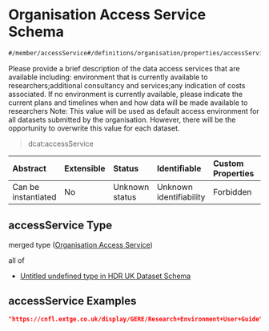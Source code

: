 # Organisation Access Service Schema

```txt
#/member/accessService#/definitions/organisation/properties/accessService
```

Please provide a brief description of the data access services that are available including: environment that is currently available to researchers;additional consultancy and services;any indication of costs associated. If no environment is currently available, please indicate the current plans and timelines when and how data will be made available to researchers Note: This value will be used as default access environment for all datasets submitted by the organisation. However, there will be the opportunity to overwrite this value for each dataset.

> dcat:accessService

| Abstract            | Extensible | Status         | Identifiable            | Custom Properties | Additional Properties | Access Restrictions | Defined In                                                                                        |
| :------------------ | :--------- | :------------- | :---------------------- | :---------------- | :-------------------- | :------------------ | :------------------------------------------------------------------------------------------------ |
| Can be instantiated | No         | Unknown status | Unknown identifiability | Forbidden         | Allowed               | none                | [dataset.schema.json*](../../../schema/dataset/latest/dataset.schema.json "open original schema") |

## accessService Type

merged type ([Organisation Access Service](dataset-definitions-organisation-metadata-properties-organisation-access-service.md))

all of

*   [Untitled undefined type in HDR UK Dataset Schema](dataset-definitions-organisation-metadata-properties-organisation-access-service-allof-0.md "check type definition")

## accessService Examples

```json
"https://cnfl.extge.co.uk/display/GERE/Research+Environment+User+Guide"
```
